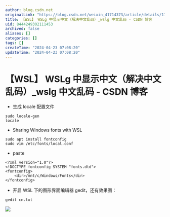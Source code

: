 ```yaml
---
author: blog.csdn.net
originalLink: "https://blog.csdn.net/weixin_41714373/article/details/119519589"
title: 【WSL】 WSLg 中显示中文（解决中文乱码）_wslg 中文乱码 - CSDN 博客
uid: 8444249302111453
archived: false
aliases: []
categories: []
tags: []
createTime: "2024-04-23 07:08:20"
updateTime: "2024-04-23 07:08:20"
---
```


# 【WSL】 WSLg 中显示中文（解决中文乱码）\_wslg 中文乱码 - CSDN 博客

- 生成 locale 配置文件

```plain
sudo locale-gen
locale

```

- Sharing Windows fonts with WSL

```plain
sudo apt install fontconfig
sudo vim /etc/fonts/local.conf

```

- paste

```plain
<?xml version="1.0"?>
<!DOCTYPE fontconfig SYSTEM "fonts.dtd">
<fontconfig>
    <dir>/mnt/c/Windows/Fonts</dir>
</fontconfig>

```

- 开启 WSL 下的图形界面编辑器 gedit，还有效果图：

```plain
gedit cn.txt

```

![](https://img-blog.csdnimg.cn/655f24dada204c2e90f4ed5164adc2a6.png)
